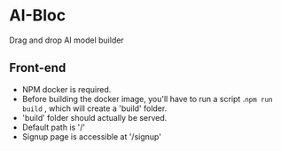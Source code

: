 # AI-Bloc

Drag and drop AI model builder

## Front-end

* NPM docker is required.
* Before building the docker image, you'll have to run a script .```npm run build``` , which will create a 'build' folder.
* 'build' folder should actually be served.
* Default path is '/'
* Signup page is accessible at '/signup'
